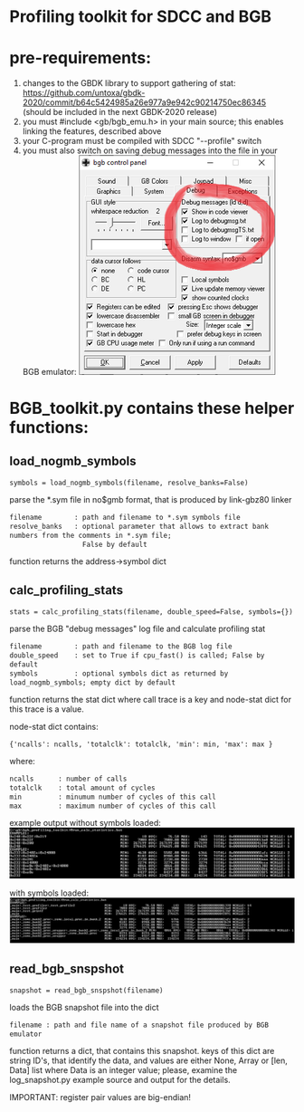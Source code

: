 Profiling toolkit for SDCC and BGB
==================================

pre-requirements:
=================

1. changes to the GBDK library to support gathering of stat: https://github.com/untoxa/gbdk-2020/commit/b64c5424985a26e977a9e942c90214750ec86345 (should be included in the next GBDK-2020 release)
2. you must #include <gb/bgb_emu.h> in your main source; this enables linking the features, described above
3. your C-program must be compiled with SDCC "--profile" switch 
4. you must also switch on saving debug messages into the file in your BGB emulator:
![BGB settings](/bgb_settings.png)

BGB_toolkit.py contains these helper functions:
===============================================

load_nogmb_symbols
------------------

    symbols = load_nogmb_symbols(filename, resolve_banks=False)

parse the *.sym file in no$gmb format, that is produced by link-gbz80 linker

    filename        : path and filename to *.sym symbols file
    resolve_banks   : optional parameter that allows to extract bank numbers from the comments in *.sym file; 
                      False by default

function returns the address->symbol dict

calc_profiling_stats
--------------------

    stats = calc_profiling_stats(filename, double_speed=False, symbols={})

parse the BGB "debug messages" log file and calculate profiling stat

    filename        : path and filename to the BGB log file
    double_speed    : set to True if cpu_fast() is called; False by default
    symbols         : optional symbols dict as returned by load_nogmb_symbols; empty dict by default

function returns the stat dict where call trace is a key and node-stat dict for this trace is a value.

node-stat dict contains:
    
    {'ncalls': ncalls, 'totalclk': totalclk, 'min': min, 'max': max }
    
where: 
    
    ncalls      : number of calls
    totalclk    : total amount of cycles
    min         : minumum number of cycles of this call
    max         : maximum number of cycles of this call

example output without symbols loaded:
![statistics2](/screenshot2.png)

with symbols loaded:
![statistics1](/screenshot1.png)

read_bgb_snspshot
-----------------

    snapshot = read_bgb_snspshot(filename)

loads the BGB snapshot file into the dict

    filename : path and file name of a snapshot file produced by BGB emulator

function returns a dict, that contains this snapshot. keys of this dict are string ID's, that identify the data, and
values are either None, Array or [len, Data] list where Data is an integer value; please, examine the log_snapshot.py
example source and output for the details.

IMPORTANT: register pair values are big-endian!

